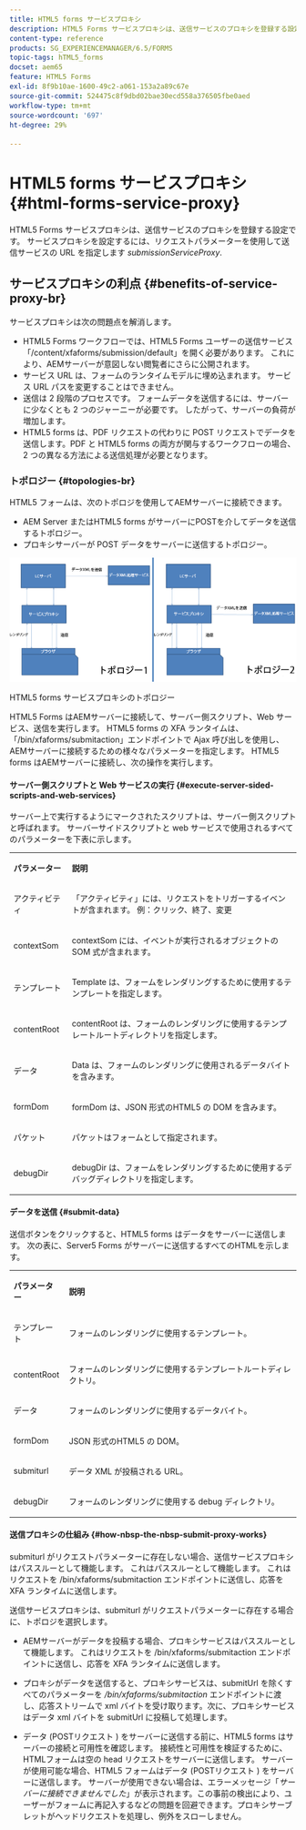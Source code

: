 ```yaml
---
title: HTML5 forms サービスプロキシ
description: HTML5 Forms サービスプロキシは、送信サービスのプロキシを登録する設定です。 サービスプロキシを設定するには、リクエストパラメータ submissionServiceProxy を使用して送信サービスの URL を指定します。
content-type: reference
products: SG_EXPERIENCEMANAGER/6.5/FORMS
topic-tags: hTML5_forms
docset: aem65
feature: HTML5 Forms
exl-id: 8f9b10ae-1600-49c2-a061-153a2a89c67e
source-git-commit: 524475c8f9dbd02bae30ecd558a376505fbe0aed
workflow-type: tm+mt
source-wordcount: '697'
ht-degree: 29%

---
```


# HTML5 forms サービスプロキシ{#html-forms-service-proxy}

HTML5 Forms サービスプロキシは、送信サービスのプロキシを登録する設定です。 サービスプロキシを設定するには、リクエストパラメーターを使用して送信サービスの URL を指定します *submissionServiceProxy*.

## サービスプロキシの利点 {#benefits-of-service-proxy-br}

サービスプロキシは次の問題点を解消します。

* HTML5 Forms ワークフローでは、HTML5 Forms ユーザーの送信サービス「/content/xfaforms/submission/default」を開く必要があります。 これにより、AEMサーバーが意図しない閲覧者にさらに公開されます。
* サービス URL は、フォームのランタイムモデルに埋め込まれます。 サービス URL パスを変更することはできません。
* 送信は 2 段階のプロセスです。 フォームデータを送信するには、サーバーに少なくとも 2 つのジャーニーが必要です。 したがって、サーバーの負荷が増加します。
* HTML5 forms は、PDF リクエストの代わりに POST リクエストでデータを送信します。PDF と HTML5 forms の両方が関与するワークフローの場合、2 つの異なる方法による送信処理が必要となります。

### トポロジー {#topologies-br}

HTML5 フォームは、次のトポロジを使用してAEMサーバーに接続できます。

* AEM Server またはHTML5 forms がサーバーにPOSTを介してデータを送信するトポロジー。
* プロキシサーバーが POST データをサーバーに送信するトポロジー。

![HTML5 forms サービスプロキシのトポロジー](assets/topology.png)

HTML5 forms サービスプロキシのトポロジー

HTML5 Forms はAEMサーバーに接続して、サーバー側スクリプト、Web サービス、送信を実行します。 HTML5 forms の XFA ランタイムは、「/bin/xfaforms/submitaction」エンドポイントで Ajax 呼び出しを使用し、AEMサーバーに接続するための様々なパラメーターを指定します。 HTML5 forms はAEMサーバーに接続し、次の操作を実行します。

#### サーバー側スクリプトと Web サービスの実行 {#execute-server-sided-scripts-and-web-services}

サーバー上で実行するようにマークされたスクリプトは、サーバー側スクリプトと呼ばれます。 サーバーサイドスクリプトと web サービスで使用されるすべてのパラメーターを下表に示します。

<table>
 <tbody>
  <tr>
   <td><p><strong>パラメーター</strong></p> </td>
   <td><p><strong>説明</strong></p> </td>
  </tr>
  <tr>
   <td><p>アクティビティ</p> </td>
   <td><p>「アクティビティ」には、リクエストをトリガーするイベントが含まれます。 例：クリック、終了、変更</p> </td>
  </tr>
  <tr>
   <td><p>contextSom</p> </td>
   <td><p>contextSom には、イベントが実行されるオブジェクトの SOM 式が含まれます。</p> </td>
  </tr>
  <tr>
   <td><p>テンプレート</p> </td>
   <td><p>Template は、フォームをレンダリングするために使用するテンプレートを指定します。</p> </td>
  </tr>
  <tr>
   <td><p>contentRoot</p> </td>
   <td><p>contentRoot は、フォームのレンダリングに使用するテンプレートルートディレクトリを指定します。</p> </td>
  </tr>
  <tr>
   <td><p>データ</p> </td>
   <td><p>Data は、フォームのレンダリングに使用されるデータバイトを含みます。</p> </td>
  </tr>
  <tr>
   <td><p>formDom</p> </td>
   <td><p>formDom は、JSON 形式のHTML5 の DOM を含みます。</p> </td>
  </tr>
  <tr>
   <td><p>パケット</p> </td>
   <td><p>パケットはフォームとして指定されます。</p> </td>
  </tr>
  <tr>
   <td><p>debugDir</p> </td>
   <td><p>debugDir は、フォームをレンダリングするために使用するデバッグディレクトリを指定します。</p> </td>
  </tr>
 </tbody>
</table>

#### データを送信 {#submit-data}

送信ボタンをクリックすると、HTML5 forms はデータをサーバーに送信します。 次の表に、Server5 Forms がサーバーに送信するすべてのHTMLを示します。

<table>
 <tbody>
  <tr>
   <td><p><strong>パラメーター</strong></p> </td>
   <td><p><strong>説明</strong></p> </td>
  </tr>
  <tr>
   <td><p>テンプレート</p> </td>
   <td><p>フォームのレンダリングに使用するテンプレート。</p> </td>
  </tr>
  <tr>
   <td><p>contentRoot</p> </td>
   <td><p>フォームのレンダリングに使用するテンプレートルートディレクトリ。</p> </td>
  </tr>
  <tr>
   <td><p>データ</p> </td>
   <td><p>フォームのレンダリングに使用するデータバイト。</p> </td>
  </tr>
  <tr>
   <td><p>formDom</p> </td>
   <td><p>JSON 形式のHTML5 の DOM。</p> </td>
  </tr>
  <tr>
   <td><p>submiturl</p> </td>
   <td><p>データ XML が投稿される URL。</p> </td>
  </tr>
  <tr>
   <td><p>debugDir</p> </td>
   <td><p>フォームのレンダリングに使用する debug ディレクトリ。</p> </td>
  </tr>
 </tbody>
</table>

#### 送信プロキシの仕組み {#how-nbsp-the-nbsp-submit-proxy-works}

submiturl がリクエストパラメーターに存在しない場合、送信サービスプロキシはパススルーとして機能します。 これはパススルーとして機能します。 これはリクエストを /bin/xfaforms/submitaction エンドポイントに送信し、応答を XFA ランタイムに送信します。

送信サービスプロキシは、submiturl がリクエストパラメーターに存在する場合に、トポロジを選択します。

* AEMサーバーがデータを投稿する場合、プロキシサービスはパススルーとして機能します。 これはリクエストを /bin/xfaforms/submitaction エンドポイントに送信し、応答を XFA ランタイムに送信します。
* プロキシがデータを送信すると、プロキシサービスは、submitUrl を除くすべてのパラメーターを */bin/xfaforms/submitaction* エンドポイントに渡し、応答ストリームで xml バイトを受け取ります。次に、プロキシサービスはデータ xml バイトを submitUrl に投稿して処理します。

* データ (POSTリクエスト ) をサーバーに送信する前に、HTML5 forms はサーバーの接続と可用性を確認します。 接続性と可用性を検証するために、HTMLフォームは空の head リクエストをサーバーに送信します。 サーバーが使用可能な場合、HTML5 フォームはデータ (POSTリクエスト ) をサーバーに送信します。 サーバーが使用できない場合は、エラーメッセージ「*サーバーに接続できませんでした*」が表示されます。この事前の検出により、ユーザーがフォームに再記入するなどの問題を回避できます。プロキシサーブレットがヘッドリクエストを処理し、例外をスローしません。
